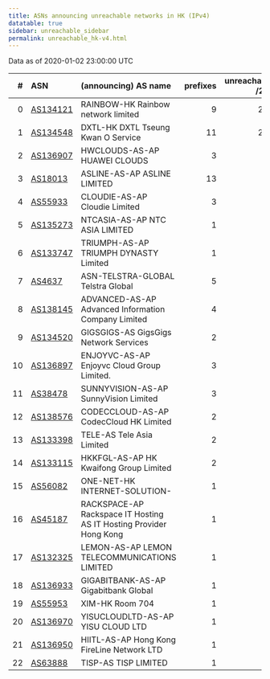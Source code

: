```yaml
---
title: ASNs announcing unreachable networks in HK (IPv4)
datatable: true
sidebar: unreachable_sidebar
permalink: unreachable_hk-v4.html
---
```


Data as of 2020-01-02 23:00:00 UTC


<div class="datatable-begin"></div>

|   # | ASN                                      | (announcing) AS name                                               |   prefixes |   unreachable /24s |
|----:|:-----------------------------------------|:-------------------------------------------------------------------|-----------:|-------------------:|
|   0 | [AS134121](unreachable_AS134121-v4.html) | RAINBOW-HK Rainbow network limited                                 |          9 |                232 |
|   1 | [AS134548](unreachable_AS134548-v4.html) | DXTL-HK DXTL Tseung Kwan O Service                                 |         11 |                200 |
|   2 | [AS136907](unreachable_AS136907-v4.html) | HWCLOUDS-AS-AP HUAWEI CLOUDS                                       |          3 |                 56 |
|   3 | [AS18013](unreachable_AS18013-v4.html)   | ASLINE-AS-AP ASLINE LIMITED                                        |         13 |                 52 |
|   4 | [AS55933](unreachable_AS55933-v4.html)   | CLOUDIE-AS-AP Cloudie Limited                                      |          3 |                 48 |
|   5 | [AS135273](unreachable_AS135273-v4.html) | NTCASIA-AS-AP NTC ASIA LIMITED                                     |          1 |                 16 |
|   6 | [AS133747](unreachable_AS133747-v4.html) | TRIUMPH-AS-AP TRIUMPH DYNASTY Limited                              |          1 |                  8 |
|   7 | [AS4637](unreachable_AS4637-v4.html)     | ASN-TELSTRA-GLOBAL Telstra Global                                  |          5 |                  5 |
|   8 | [AS138145](unreachable_AS138145-v4.html) | ADVANCED-AS-AP Advanced Information Company Limited                |          4 |                  4 |
|   9 | [AS134520](unreachable_AS134520-v4.html) | GIGSGIGS-AS GigsGigs Network Services                              |          2 |                  3 |
|  10 | [AS136897](unreachable_AS136897-v4.html) | ENJOYVC-AS-AP Enjoyvc Cloud Group Limited.                         |          3 |                  3 |
|  11 | [AS38478](unreachable_AS38478-v4.html)   | SUNNYVISION-AS-AP SunnyVision Limited                              |          3 |                  3 |
|  12 | [AS138576](unreachable_AS138576-v4.html) | CODECCLOUD-AS-AP CodecCloud HK Limited                             |          2 |                  2 |
|  13 | [AS133398](unreachable_AS133398-v4.html) | TELE-AS Tele Asia Limited                                          |          2 |                  2 |
|  14 | [AS133115](unreachable_AS133115-v4.html) | HKKFGL-AS-AP HK Kwaifong Group Limited                             |          2 |                  2 |
|  15 | [AS56082](unreachable_AS56082-v4.html)   | ONE-NET-HK INTERNET-SOLUTION-                                      |          1 |                  1 |
|  16 | [AS45187](unreachable_AS45187-v4.html)   | RACKSPACE-AP Rackspace IT Hosting AS IT Hosting Provider Hong Kong |          1 |                  1 |
|  17 | [AS132325](unreachable_AS132325-v4.html) | LEMON-AS-AP LEMON TELECOMMUNICATIONS LIMITED                       |          1 |                  1 |
|  18 | [AS136933](unreachable_AS136933-v4.html) | GIGABITBANK-AS-AP Gigabitbank Global                               |          1 |                  1 |
|  19 | [AS55953](unreachable_AS55953-v4.html)   | XIM-HK Room 704                                                    |          1 |                  1 |
|  20 | [AS136970](unreachable_AS136970-v4.html) | YISUCLOUDLTD-AS-AP YISU CLOUD LTD                                  |          1 |                  1 |
|  21 | [AS136950](unreachable_AS136950-v4.html) | HIITL-AS-AP Hong Kong FireLine Network LTD                         |          1 |                  1 |
|  22 | [AS63888](unreachable_AS63888-v4.html)   | TISP-AS TISP LIMITED                                               |          1 |                  1 |

<div class="datatable-end"></div>